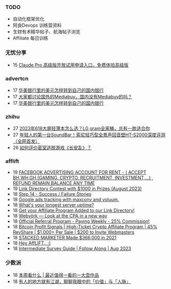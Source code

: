### TODO
-  自动化框架优化
-  阿良Devops 训练营资料
-  生财有术精华帖子、航海帖子浏览
-  Affiliate 每日训练

### 无忧分享
<!-- ruyo:START -->
-  15 [Claude Pro 高级版开放试用申请入口，免费体验高级版](https://51.ruyo.net/18456.html)<!-- ruyo:END -->

### advertcn
<!-- advertcn:START -->
-  17 [华美银行里的美元怎样转到自己的国内银行](https://www.advertcn.com/forum.php?mod=viewthread&tid=111668)
-  17 [大家都讨论国外的Mediabuy，国内没有Mediabuy的吗？](https://www.advertcn.com/forum.php?mod=viewthread&tid=111667)
-  17 [华美银行里的美元怎样转到自己的国内银行](https://www.advertcn.com/forum.php?mod=viewthread&tid=111666)<!-- advertcn:END -->

### zhihu
<!-- zhihu:START -->
-  27 [2023年618大屏轻薄本怎么选？LG gram全家桶，总有一款适合你](http://zhuanlan.zhihu.com/p/632641888?utm_campaign=rss&utm_medium=rss&utm_source=rss&utm_content=title)
-  27 [年轻人的第一台SoundBar！索尼轻巧型全景声回音壁HT-S2000深度评测（全网首发）](http://zhuanlan.zhihu.com/p/630990296?utm_campaign=rss&utm_medium=rss&utm_source=rss&utm_content=title)
-  26 [如何评价密室逃脱游戏《长安乱》？](http://www.zhihu.com/question/563950552/answer/3045961312?utm_campaign=rss&utm_medium=rss&utm_source=rss&utm_content=title)<!-- zhihu:END -->

### afflift
<!-- afflift:START -->
-  19 [FACEBOOK ADVERTISING ACCOUNT FOR RENT - &lpar; ACCEPT BH,WH,GH &lpar;GAMING, CRYPTO, RECRUITMENT, INVESTMENT,...&rpar; , REFUND REMAIN BALANCE ANY TIME](https://afflift.com/f/threads/facebook-advertising-account-for-rent-accept-bh-wh-gh-gaming-crypto-recruitment-investment-refund-remain-balance-any-time.11161/)
-  19 [Link Directory Contest with $1000 in Prizes &lpar;August 2023&rpar;](https://afflift.com/f/threads/link-directory-contest-with-1000-in-prizes-august-2023.11479/)
-  18 [Step 14 - Success / Failure Stories](https://afflift.com/f/threads/step-14-success-failure-stories.2951/)
-  18 [Google ads tracking with maxconv and voluum.](https://afflift.com/f/threads/google-ads-tracking-with-maxconv-and-voluum.11483/)
-  18 [What&#39;s your longest server uptime?](https://afflift.com/f/threads/whats-your-longest-server-uptime.11482/)
-  18 [Get your Affiliate Program Added to our Link Directory!](https://afflift.com/f/threads/get-your-affiliate-program-added-to-our-link-directory.4649/)
-  18 [Webvõrk — Look at the CPA in a new way](https://afflift.com/f/threads/webv%C3%B5rk-%E2%80%94-look-at-the-cpa-in-a-new-way.2820/)
-  18 [Official Referral Program - Paying Weekly - 25% Commission!](https://afflift.com/f/threads/official-referral-program-paying-weekly-25-commission.754/)
-  18 [Bitcoin Profit Signals | High-Ticket Crypto Affiliate Program | 45% RevShare | $1,000+ Per Sale | $200 to Invite Webmasters](https://afflift.com/f/threads/bitcoin-profit-signals-high-ticket-crypto-affiliate-program-45-revshare-1-000-per-sale-200-to-invite-webmasters.11481/)
-  18 [STACKED MARKETER Made $366,000 in 2021](https://afflift.com/f/threads/stacked-marketer-made-366-000-in-2021.8183/)
-  18 [Hey AffLIFT.. :&rpar;](https://afflift.com/f/threads/hey-afflift.11480/)
-  18 [Intermediate Survey Guide | Follow Along | Aug 2023](https://afflift.com/f/threads/intermediate-survey-guide-follow-along-aug-2023.11467/)<!-- afflift:END -->

### 少数派
<!-- sspai:START -->
-  18 [本周看什么 | 最近值得一看的一大壶作品](https://sspai.com/post/82149)
-  18 [有人的地方就有江湖，聊聊我眼中的「价值」与「人脉」](https://sspai.com/post/82099)<!-- sspai:END -->

